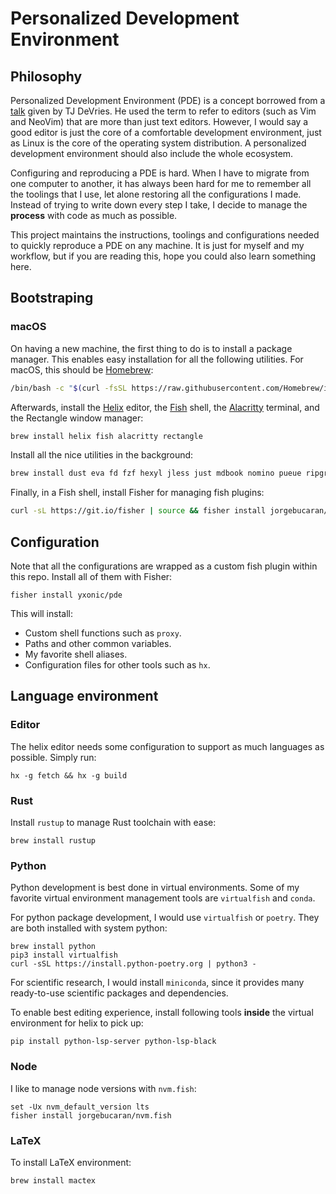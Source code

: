 # Personalized Development Environment

## Philosophy

Personalized Development Environment (PDE) is a concept borrowed from a
[talk](https://www.youtube.com/watch?v=IK_-C0GXfjo) given by TJ DeVries. He
used the term to refer to editors (such as Vim and NeoVim) that are more than
just text editors. However, I would say a good editor is just the core of a
comfortable development environment, just as Linux is the core of the operating
system distribution. A personalized development environment should also include
the whole ecosystem.

Configuring and reproducing a PDE is hard. When I have to migrate from one
computer to another, it has always been hard for me to remember all the
toolings that I use, let alone restoring all the configurations I made. Instead
of trying to write down every step I take, I decide to manage the **process**
with code as much as possible.

This project maintains the instructions, toolings and configurations needed to
quickly reproduce a PDE on any machine. It is just for myself and my workflow,
but if you are reading this, hope you could also learn something here.

## Bootstraping

### macOS

On having a new machine, the first thing to do is to install a package manager.
This enables easy installation for all the following utilities. For macOS, this
should be [Homebrew](https://brew.sh/):

```bash
/bin/bash -c "$(curl -fsSL https://raw.githubusercontent.com/Homebrew/install/HEAD/install.sh)"
```

Afterwards, install the [Helix](https://helix-editor.com) editor, the
[Fish](https://fishshell.com) shell, the [Alacritty](https://alacritty.org)
terminal, and the Rectangle window manager:

```bash
brew install helix fish alacritty rectangle
```

Install all the nice utilities in the background:

```bash
brew install dust eva fd fzf hexyl jless just mdbook nomino pueue ripgrep sd starship tealdeer tokei zoxide
```

Finally, in a Fish shell, install Fisher for managing fish plugins:

```bash
curl -sL https://git.io/fisher | source && fisher install jorgebucaran/fisher
```

## Configuration

Note that all the configurations are wrapped as a custom fish plugin within
this repo. Install all of them with Fisher:

```fish
fisher install yxonic/pde
```

This will install:

- Custom shell functions such as `proxy`.
- Paths and other common variables.
- My favorite shell aliases.
- Configuration files for other tools such as `hx`.

## Language environment

### Editor

The helix editor needs some configuration to support as much languages as
possible. Simply run:

```fish
hx -g fetch && hx -g build
```

### Rust

Install `rustup` to manage Rust toolchain with ease:

```fish
brew install rustup
```

### Python

Python development is best done in virtual environments. Some of my favorite
virtual environment management tools are `virtualfish` and `conda`.

For python package development, I would use `virtualfish` or `poetry`. They are
both installed with system python:

```fish
brew install python
pip3 install virtualfish
curl -sSL https://install.python-poetry.org | python3 -
```

For scientific research, I would install `miniconda`, since it provides many
ready-to-use scientific packages and dependencies.

To enable best editing experience, install following tools **inside** the
virtual environment for helix to pick up:

```fish
pip install python-lsp-server python-lsp-black
```

### Node

I like to manage node versions with `nvm.fish`:

```fish
set -Ux nvm_default_version lts
fisher install jorgebucaran/nvm.fish
```

### LaTeX

To install LaTeX environment:

```fish
brew install mactex
```